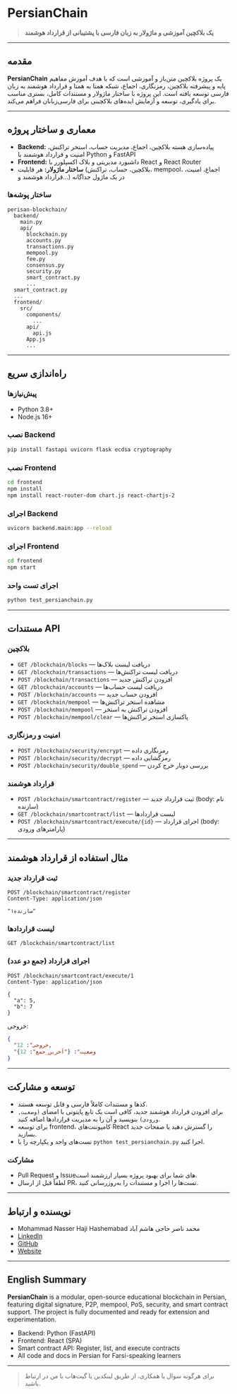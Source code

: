 # PersianChain

> **یک بلاکچین آموزشی و ماژولار به زبان فارسی با پشتیبانی از قرارداد هوشمند**

---

## مقدمه

**PersianChain** یک پروژه بلاکچین متن‌باز و آموزشی است که با هدف آموزش مفاهیم پایه و پیشرفته بلاکچین، رمزنگاری، اجماع، شبکه همتا به همتا و قرارداد هوشمند به زبان فارسی توسعه یافته است. این پروژه با ساختار ماژولار و مستندات کامل، بستری مناسب برای یادگیری، توسعه و آزمایش ایده‌های بلاکچینی برای فارسی‌زبانان فراهم می‌کند.

---

## معماری و ساختار پروژه

- **Backend:** پیاده‌سازی هسته بلاکچین، اجماع، مدیریت حساب، استخر تراکنش، امنیت و قرارداد هوشمند با Python و FastAPI
- **Frontend:** داشبورد مدیریتی و بلاک اکسپلورر با React و React Router
- **ساختار ماژولار:** هر قابلیت (بلاکچین، حساب، تراکنش، mempool، اجماع، امنیت، قرارداد هوشمند و...) در یک ماژول جداگانه

### ساختار پوشه‌ها
```
perisan-blockchain/
  backend/
    main.py
    api/
      blockchain.py
      accounts.py
      transactions.py
      mempool.py
      fee.py
      consensus.py
      security.py
      smart_contract.py
      ...
  smart_contract.py
  ...
  frontend/
    src/
      components/
        ...
      api/
        api.js
      App.js
      ...
```

---

## راه‌اندازی سریع

### پیش‌نیازها
- Python 3.8+
- Node.js 16+

### نصب Backend
```bash
pip install fastapi uvicorn flask ecdsa cryptography
```

### نصب Frontend
```bash
cd frontend
npm install
npm install react-router-dom chart.js react-chartjs-2
```

### اجرای Backend
```bash
uvicorn backend.main:app --reload
```

### اجرای Frontend
```bash
cd frontend
npm start
```

### اجرای تست واحد
```bash
python test_persianchain.py
```

---

## مستندات API

### بلاکچین
- `GET /blockchain/blocks` — دریافت لیست بلاک‌ها
- `GET /blockchain/transactions` — دریافت لیست تراکنش‌ها
- `POST /blockchain/transactions` — افزودن تراکنش جدید
- `GET /blockchain/accounts` — دریافت لیست حساب‌ها
- `POST /blockchain/accounts` — افزودن حساب جدید
- `GET /blockchain/mempool` — مشاهده استخر تراکنش‌ها
- `POST /blockchain/mempool` — افزودن تراکنش به استخر
- `POST /blockchain/mempool/clear` — پاکسازی استخر تراکنش‌ها

### امنیت و رمزنگاری
- `POST /blockchain/security/encrypt` — رمزنگاری داده
- `POST /blockchain/security/decrypt` — رمزگشایی داده
- `POST /blockchain/security/double_spend` — بررسی دوبار خرج کردن

### قرارداد هوشمند
- `POST /blockchain/smartcontract/register` — ثبت قرارداد جدید (body: نام سازنده)
- `GET /blockchain/smartcontract/list` — لیست قراردادها
- `POST /blockchain/smartcontract/execute/{id}` — اجرای قرارداد (body: پارامترهای ورودی)

---

## مثال استفاده از قرارداد هوشمند

### ثبت قرارداد جدید
```http
POST /blockchain/smartcontract/register
Content-Type: application/json

"سازنده۱"
```

### لیست قراردادها
```http
GET /blockchain/smartcontract/list
```

### اجرای قرارداد (جمع دو عدد)
```http
POST /blockchain/smartcontract/execute/1
Content-Type: application/json

{
  "a": 5,
  "b": 7
}
```
خروجی:
```json
{
  "خروجی": 12,
  "وضعیت": {"آخرین_جمع": 12}
}
```

---

## توسعه و مشارکت

- کدها و مستندات کاملاً فارسی و قابل توسعه هستند.
- برای افزودن قرارداد هوشمند جدید، کافی است یک تابع پایتونی با امضای `(وضعیت, ورودی)` بنویسید و آن را به مدیریت قراردادها اضافه کنید.
- برای توسعه frontend، کامپوننت‌های React را گسترش دهید یا صفحات جدید بسازید.
- تست‌های واحد و یکپارچه را با `python test_persianchain.py` اجرا کنید.

### مشارکت
- Pull Request و Issueهای شما برای بهبود پروژه بسیار ارزشمند است.
- لطفاً قبل از ارسال PR، تست‌ها را اجرا و مستندات را به‌روزرسانی کنید.

---

## نویسنده و ارتباط

- Mohammad Nasser Haji Hashemabad محمد ناصر حاجی هاشم آباد
- [LinkedIn](https://ir.linkedin.com/in/nasserhaji)
- [GitHub](https://github.com/nasserhaji)
- [Website](https://mohammadnasser.com/)

---

## English Summary

**PersianChain** is a modular, open-source educational blockchain in Persian, featuring digital signature, P2P, mempool, PoS, security, and smart contract support. The project is fully documented and ready for extension and experimentation.

- Backend: Python (FastAPI)
- Frontend: React (SPA)
- Smart contract API: Register, list, and execute contracts
- All code and docs in Persian for Farsi-speaking learners

---

> برای هرگونه سوال یا همکاری، از طریق لینکدین یا گیت‌هاب با من در ارتباط باشید. 
